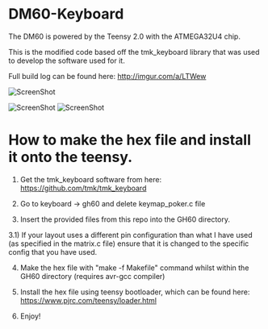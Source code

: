 # DM60-Keyboard

The DM60 is powered by the Teensy 2.0 with the ATMEGA32U4 chip.

This is the modified code based off the tmk_keyboard library that was used to develop the software used for it.

Full build log can be found here: http://imgur.com/a/LTWew

![ScreenShot](http://i.imgur.com/8VzgFym.jpg)

![ScreenShot](http://puu.sh/mhZkf/4b221f0c5e.jpg) ![ScreenShot](http://i.imgur.com/c8lZeNj.jpg)

# How to make the hex file and install it onto the teensy.
1) Get the tmk_keyboard software from here: https://github.com/tmk/tmk_keyboard

2) Go to keyboard -> gh60 and delete keymap_poker.c file

3) Insert the provided files from this repo into the GH60 directory.

3.1) If your layout uses a different pin configuration than what I have used (as specified in the matrix.c file) ensure that it is changed to the specific config that you have used.

4) Make the hex file with "make -f Makefile" command whilst within the GH60 directory (requires avr-gcc compiler)

5) Install the hex file using teensy bootloader, which can be found here: https://www.pjrc.com/teensy/loader.html

6) Enjoy!
